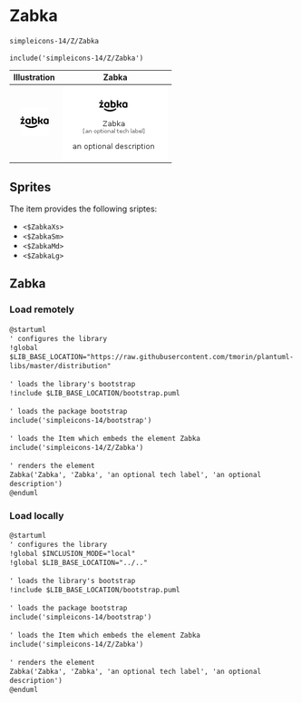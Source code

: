 # Zabka


```text
simpleicons-14/Z/Zabka
```

```text
include('simpleicons-14/Z/Zabka')
```



| Illustration | Zabka |
| :---: | :---: |
| ![illustration for Illustration](../../simpleicons-14/Z/Zabka.png) | ![illustration for Zabka](../../simpleicons-14/Z/Zabka.Local.png) |



## Sprites
The item provides the following sriptes:

- `<$ZabkaXs>`
- `<$ZabkaSm>`
- `<$ZabkaMd>`
- `<$ZabkaLg>`





## Zabka

### Load remotely
```plantuml
@startuml
' configures the library
!global $LIB_BASE_LOCATION="https://raw.githubusercontent.com/tmorin/plantuml-libs/master/distribution"

' loads the library's bootstrap
!include $LIB_BASE_LOCATION/bootstrap.puml

' loads the package bootstrap
include('simpleicons-14/bootstrap')

' loads the Item which embeds the element Zabka
include('simpleicons-14/Z/Zabka')

' renders the element
Zabka('Zabka', 'Zabka', 'an optional tech label', 'an optional description')
@enduml
```

### Load locally
```plantuml
@startuml
' configures the library
!global $INCLUSION_MODE="local"
!global $LIB_BASE_LOCATION="../.."

' loads the library's bootstrap
!include $LIB_BASE_LOCATION/bootstrap.puml

' loads the package bootstrap
include('simpleicons-14/bootstrap')

' loads the Item which embeds the element Zabka
include('simpleicons-14/Z/Zabka')

' renders the element
Zabka('Zabka', 'Zabka', 'an optional tech label', 'an optional description')
@enduml
```

